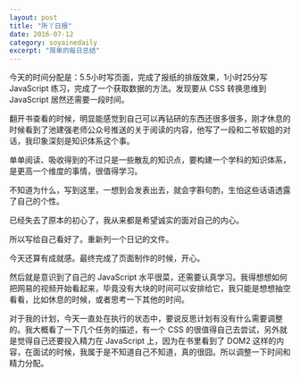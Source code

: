 ```yaml
---
layout: post
title: "所丫日报" 
date: 2016-07-12 
category: soyainedaily 
excerpt: "简单的每日总结"
---
```


今天的时间分配是：5.5小时写页面，完成了报纸的排版效果，1小时25分写 JavaScript 练习，完成了一个获取数据的方法。发现要从 CSS 转换思维到 JavaScript 居然还需要一段时间。

翻开书查看的时候，明显能感觉到自己可以再钻研的东西还很多很多，刚才休息的时候看到了池建强老师公众号推送的关于阅读的内容，他写了一段和二爷软姐的对话，我印象深刻是知识体系这个事。

单单阅读、吸收得到的不过只是一些散乱的知识点，要构建一个学科的知识体系，是更高一个维度的事情，很值得学习。

不知道为什么，写到这里，一想到会发表出去，就会字斟句酌，生怕这些话语透露了自己的个性。

已经失去了原本的初心了，我从来都是希望诚实的面对自己的内心。

所以写给自己看好了。重新列一个日记的文件。

今天还算有成就感。最终完成了页面制作的时候，开心。

然后就是意识到了自己的 JavaScript 水平很菜，还需要认真学习。我得想想如何把网易的视频开始看起来，毕竟没有大块的时间可以安排给它，我只能是想想抽空看看，比如休息的时候，或者思考一下其他的时间。

对于我的计划，今天一直处在执行的状态中，要说反思计划有没有什么需要调整的。我大概看了一下几个任务的描述，有一个 CSS 的很值得自己去尝试，另外就是觉得自己还要投入精力在 JavaScript 上，因为在书里看到了 DOM2 这样的内容，在面试的时候，我属于是不知道自己不知道，真的很囧。所以调整一下时间和精力分配。